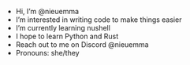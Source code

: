 - Hi, I’m @nieuemma
- I’m interested in writing code to make things easier
- I’m currently learning nushell
- I hope to learn Python and Rust
- Reach out to me on Discord @nieuemma
- Pronouns: she/they

<!---
nieuemma/nieuemma is a ✨ special ✨ repository because its `README.md` (this file) appears on your GitHub profile.
You can click the Preview link to take a look at your changes.
--->

